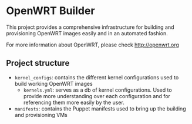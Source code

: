 # OpenWRT Builder

This project provides a comprehensive infrastructure for building and
provisioning OpenWRT images easily and in an automated fashion.

For more information about OpenWRT, please check http://openwrt.org

## Project structure
* `kernel_configs`: contains the different kernel configurations used to build
  working OpenWRT images
  * `kernels.yml`: serves as a db of kernel configurations. Used to provide
    more understanding over each configuration and for referencing them more
    easily by the user.
* `manifests`: contains the Puppet manifests used to bring up the building and
  provisioning VMs
